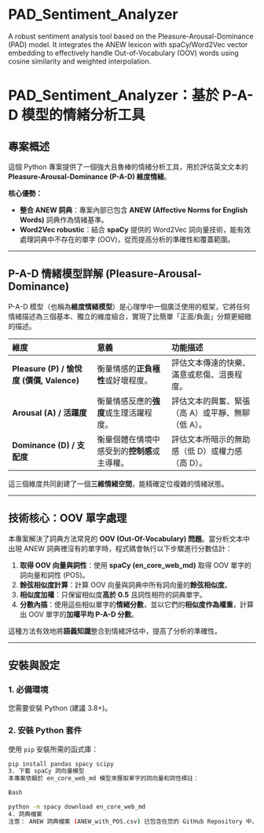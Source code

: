 # PAD_Sentiment_Analyzer
A robust sentiment analysis tool based on the Pleasure-Arousal-Dominance (PAD) model. It integrates the ANEW lexicon with spaCy/Word2Vec vector embedding to effectively handle Out-of-Vocabulary (OOV) words using cosine similarity and weighted interpolation.

# PAD_Sentiment_Analyzer：基於 P-A-D 模型的情緒分析工具

## 專案概述

這個 Python 專案提供了一個強大且魯棒的情緒分析工具，用於評估英文文本的 **Pleasure-Arousal-Dominance (P-A-D) 維度情緒**。

**核心優勢：**
* **整合 ANEW 詞典**：專案內部已包含 **ANEW (Affective Norms for English Words)** 詞典作為情緒基準。
* **Word2Vec robustic**：結合 **spaCy** 提供的 Word2Vec 詞向量技術，能有效處理詞典中不存在的單字 (OOV)，從而提高分析的準確性和覆蓋範圍。

---

## P-A-D 情緒模型詳解 (Pleasure-Arousal-Dominance)

P-A-D 模型（也稱為**維度情緒模型**）是心理學中一個廣泛使用的框架，它將任何情緒描述為三個基本、獨立的維度組合，實現了比簡單「正面/負面」分類更細緻的描述。

| 維度 | 意義 | 功能描述 |
| :--- | :--- | :--- |
| **Pleasure (P) / 愉悅度 (價價, Valence)** | 衡量情感的**正負極性**或好壞程度。 | 評估文本傳達的快樂、滿意或悲傷、沮喪程度。 |
| **Arousal (A) / 活躍度** | 衡量情感反應的**強度**或生理活躍程度。 | 評估文本的興奮、緊張（高 A）或平靜、無聊（低 A）。 |
| **Dominance (D) / 支配度** | 衡量個體在情境中感受到的**控制感**或主導權。 | 評估文本所暗示的無助感（低 D）或權力感（高 D）。 |

這三個維度共同創建了一個**三維情緒空間**，能精確定位複雜的情緒狀態。

---

## 技術核心：OOV 單字處理

本專案解決了詞典方法常見的 **OOV (Out-Of-Vocabulary) 問題**。當分析文本中出現 ANEW 詞典裡沒有的單字時，程式碼會執行以下步驟進行分數估計：

1.  **取得 OOV 向量與詞性**：使用 **spaCy (en\_core\_web\_md)** 取得 OOV 單字的詞向量和詞性 (POS)。
2.  **餘弦相似度計算**：計算 OOV 向量與詞典中所有詞向量的**餘弦相似度**。
3.  **相似度加權**：只保留相似度**高於 $0.5$** 且詞性相符的詞典單字。
4.  **分數內插**：使用這些相似單字的**情緒分數**，並以它們的**相似度作為權重**，計算出 OOV 單字的**加權平均 P-A-D 分數**。

這種方法有效地將**語義知識**整合到情緒評估中，提高了分析的準確性。

---

## 安裝與設定

### 1. 必備環境

您需要安裝 Python (建議 3.8+)。

### 2. 安裝 Python 套件

使用 `pip` 安裝所需的函式庫：

```bash
pip install pandas spacy scipy
3. 下載 spaCy 詞向量模型
本專案依賴於 en_core_web_md 模型來獲取單字的詞向量和詞性標註：

Bash

python -m spacy download en_core_web_md
4. 詞典檔案
注意： ANEW 詞典檔案 (ANEW_with_POS.csv) 已包含在您的 GitHub Repository 中，無需額外下載或設定。請確保主程式碼中 load_anew_with_pos 函式的參數與實際檔案名稱匹配。
